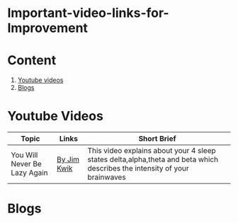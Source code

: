 # Important-video-links-for-Improvement

# Content
1)  [Youtube videos](https://github.com/badman7/Important-video-links-for-Improvement/#youtube-Videos)
2)  [Blogs](https://github.com/badman7/Important-video-links-for-Improvement/#Medium-Blogs)

# Youtube Videos

| Topic | Links | Short Brief |
| --- | --- | --- |
| You Will Never Be Lazy Again | [By Jim Kwik](https://www.youtube.com/watch?v=REeROakzwfU) | This video explains about your 4 sleep states delta,alpha,theta and beta which describes the intensity of your brainwaves | 




# Blogs


